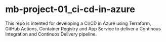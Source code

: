 # mb-project-01_ci-cd-in-azure
This repo is intented for developing a CI/CD in Azure using Terraform, GitHub Actions, Container Registry and App Service to deliver a Continous Integration and Continuos Delivery pipeline. 
